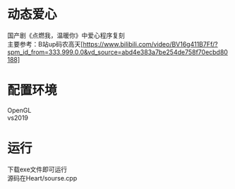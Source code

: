 # 动态爱心
国产剧《点燃我，温暖你》中爱心程序复刻  
主要参考：B站up码农高天[https://www.bilibili.com/video/BV16g411B7Ff/?spm_id_from=333.999.0.0&vd_source=abd4e383a7be254de758f70ecbd80188]  

# 配置环境
OpenGL  
vs2019

# 运行
下载exe文件即可运行  
源码在Heart/sourse.cpp
